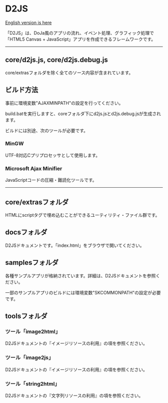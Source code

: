 # D2JS

[English version is here](./README_E.md)

「D2JS」は、DoJa風のアプリの流れ、イベント処理、グラフィック処理で「HTML5 Canvas + JavaScript」アプリを作成できるフレームワークです。

----------

## core/d2js.js, core/d2js.debug.js

core/extrasフォルダを除く全てのソース内容が含まれています。

## ビルド方法

事前に環境変数"AJAXMINPATH"の設定を行ってください。

build.batを実行しますと、coreフォルダ下にd2js.jsとd2js.debug.jsが生成されます。

ビルドには別途、次のツールが必要です。

### MinGW

UTF-8対応Cプリプロセッサとして使用します。

### Microsoft Ajax Minifier

JavaScriptコードの圧縮・難読化ツールです。

----------

## core/extrasフォルダ

HTMLにscriptタグで埋め込むことができるユーティリティ・ファイル群です。

## docsフォルダ

D2JSドキュメントです。「index.html」をブラウザで開いてください。

## samplesフォルダ

各種サンプルアプリが格納されています。詳細は、D2JSドキュメントを参照ください。

一部のサンプルアプリのビルドには環境変数"SKCOMMONPATH"の設定が必要です。

## toolsフォルダ

### ツール「image2html」

D2JSドキュメントの『イメージリソースの利用』の項を参照ください。

### ツール「image2js」

D2JSドキュメントの『イメージリソースの利用』の項を参照ください。

### ツール「string2html」

D2JSドキュメントの『文字列リソースの利用』の項を参照ください。

